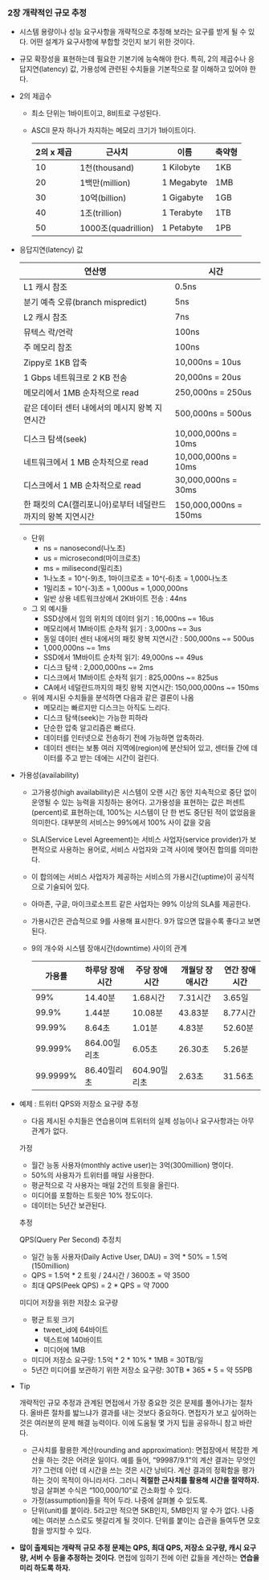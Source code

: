 ### 2장 개략적인 규모 추정

- 시스템 용량이나 성능 요구사항을 개략적으로 추정해 보라는 요구를 받게 될 수 있다. 어떤 설계가 요구사항에 부합할 것인지 보기 위한 것이다.
- 규모 확장성을 표현하는데 필요한 기본기에 능숙해야 한다. 특히, 2의 제곱수나 응답지연(latency) 값, 가용성에 관련된 수치들을 기본적으로 잘 이해하고 있어야 한다.
- 2의 제곱수
    - 최소 단위는 1바이트이고, 8비트로 구성된다.
    - ASCII 문자 하나가 차지하는 메모리 크기가 1바이트이다.
        
        
        | 2의 x 제곱 | 근사치 | 이름 | 축약형 |
        | --- | --- | --- | --- |
        | 10 | 1천(thousand) | 1 Kilobyte | 1KB |
        | 20 | 1백만(million) | 1 Megabyte | 1MB |
        | 30 | 10억(billion) | 1 Gigabyte | 1GB |
        | 40 | 1조(trillion) | 1 Terabyte | 1TB |
        | 50 | 1000조(quadrillion) | 1 Petabyte | 1PB |
    
- 응답지연(latency) 값
    
    
    | 연산명 | 시간 |
    | --- | --- |
    | L1 캐시 참조 | 0.5ns |
    | 분기 예측 오류(branch mispredict) | 5ns |
    | L2 캐시 참조 | 7ns |
    | 뮤텍스 락/언락 | 100ns |
    | 주 메모리 참조 | 100ns |
    | Zippy로 1KB 압축 | 10,000ns = 10us |
    | 1 Gbps 네트워크로 2 KB 전송 | 20,000ns = 20us |
    | 메모리에서 1MB 순차적으로 read | 250,000ns = 250us |
    | 같은 데이터 센터 내에서의 메시지 왕복 지연시간 | 500,000ns = 500us |
    | 디스크 탐색(seek) | 10,000,000ns = 10ms |
    | 네트워크에서 1 MB 순차적으로 read | 10,000,000ns = 10ms |
    | 디스크에서 1 MB 순차적으로 read | 30,000,000ns = 30ms |
    | 한 패킷의 CA(캘리포니아)로부터 네덜란드까지의 왕복 지연시간 | 150,000,000ns = 150ms |
    - 단위
        - ns = nanosecond(나노초)
        - us = microsecond(마이크로초)
        - ms = milisecond(밀리초)
        - 1나노초 = 10^(-9)초, 1마이크로초 = 10^(-6)초 = 1,000나노초
        - 1밀리초 = 10^(-3)초 = 1,000us = 1,000,000ns
        - 일반 상용 네트워크상에서 2K바이트 전송 : 44ns
    - 그 외 예시들
        - SSD상에서 임의 위치의 데이터 읽기 : 16,000ns ~= 16us
        - 메모리에서 1M바이트 순차적 읽기 : 3,000ns ~= 3us
        - 동일 데이터 센터 내에서의 패킷 왕복 지연시간 : 500,000ns ~= 500us
        - 1,000,000ns ~= 1ms
        - SSD에서 1M바이트 순차적 읽기: 49,000ns ~= 49us
        - 디스크 탐색 : 2,000,000ns ~= 2ms
        - 디스크에서 1M바이트 순차적 읽기 : 825,000ns ~= 825us
        - CA에서 네덜란드까지의 패킷 왕복 지연시간: 150,000,000ns ~= 150ms
    - 위에 제시된 수치들을 분석하면 다음과 같은 결론이 나옴
        - 메모리는 빠르지만 디스크는 아직도 느리다.
        - 디스크 탐색(seek)는 가능한 피하라
        - 단순한 압축 알고리즘은 빠르다.
        - 데이터를 인터넷으로 전송하기 전에 가능하면 압축하라.
        - 데이터 센터는 보통 여러 지역에(region)에 분산되어 있고, 센터들 간에 데이터를 주고 받는 데에는 시간이 걸린다.
- 가용성(availability)
    - 고가용성(high availability)은 시스템이 오랜 시간 동안 지속적으로 중단 없이 운영될 수 있는 능력을 지칭하는 용어다. 고가용성을 표현하는 값은 퍼센트(percent)로 표현하는데, 100%는 시스템이 단 한 번도 중단된 적이 없었음을 의미한다. 대부분의 서비스는 99%에서 100% 사이 값을 갖음
    - SLA(Service Level Agreement)는 서비스 사업자(service provider)가 보편적으로 사용하는 용어로, 서비스 사업자와 고객 사이에 맺어진 합의를 의미한다.
    - 이 합의에는 서비스 사업자가 제공하는 서비스의 가용시간(uptime)이 공식적으로 기술되어 있다.
    - 아마존, 구글, 마이크로소프트 같은 사업자는 99% 이상의 SLA를 제공한다.
    - 가용시간은 관습적으로 9를 사용해 표시한다. 9가 많으면 많을수록 좋다고 보면 된다.
    - 9의 개수와 시스템 장애시간(downtime) 사이의 관계
        
        
        | 가용률 | 하루당 장애시간 | 주당 장애시간 | 개월당 장애시간 | 연간 장애시간 |
        | --- | --- | --- | --- | --- |
        | 99% | 14.40분 | 1.68시간 | 7.31시간 | 3.65일 |
        | 99.9% | 1.44분 | 10.08분 | 43.83분 | 8.77시간 |
        | 99.99% | 8.64초 | 1.01분 | 4.83분 | 52.60분 |
        | 99.999% | 864.00밀리초 | 6.05초 | 26.30초 | 5.26분 |
        | 99.9999% | 86.40밀리초 | 604.90밀리초 | 2.63초 | 31.56초 |
        
- 예제 : 트위터 QPS와 저장소 요구량 추정
    - 다음 제시된 수치들은 연습용이며 트위터의 실제 성능이나 요구사항과는 아무 관계가 없다.
    
    가정
    
    - 월간 능동 사용자(monthly active user)는 3억(300million) 명이다.
    - 50%의 사용자가 트위터를 매일 사용한다.
    - 평균적으로 각 사용자는 매일 2건의 트윗을 올린다.
    - 미디어를 포함하는 트윗은 10% 정도이다.
    - 데이터는 5년간 보관된다.
    
    추정
    
    QPS(Query Per Second) 추정치
    
    - 일간 능동 사용자(Daily Active User, DAU) = 3억 * 50% = 1.5억(150million)
    - QPS = 1.5억 * 2 트윗 / 24시간 / 3600초 = 약 3500
    - 최대 QPS(Peek QPS) = 2 * QPS = 약 7000
    
    미디어 저장을 위한 저장소 요구량
    
    - 평균 트윗 크기
        - tweet_id에 64바이트
        - 텍스트에 140바이트
        - 미디어에 1MB
    - 미디어 저장소 요구량: 1.5억 * 2 * 10% * 1MB = 30TB/일
    - 5년간 미디어를 보관하기 위한 저장소 요구량: 30TB * 365 * 5 = 약 55PB
- Tip
    
    개략적인 규모 추정과 관계된 면접에서 가장 중요한 것은 문제를 풀어나가는 절차다. 올바른 절차를 밟느냐가 결과를 내는 것보다 중요하다. 면접자가 보고 싶어하는 것은 여러분의 문제 해결 능력이다. 이에 도움될 몇 가지 팁을 공유하니 참고 바란다.
    
    - 근사치를 활용한 계산(rounding and approximation): 면접장에서 복잡한 계산을 하는 것은 어려운 일이다. 예를 들어, “99987/9.1”의 계산 결과는 무엇인가? 그런데 이런 데 시간을 쓰는 것은 시간 낭비다. 계산 결과의 정확함을 평가하는 것이 목적이 아니라서다. 그러니 **적절한 근사치를 활용해 시간을 절약하자.** 방금 살펴본 수식은 “100,000/10”로 간소화할 수 있다.
    - 가정(assumption)들을 적어 두라. 나중에 살펴볼 수 있도록.
    - 단위(unit)를 붙이라. 5라고만 적으면 5KB인지, 5MB인지 알 수가 없다. 나중에는 여러분 스스로도 헷갈리게 될 것이다. 단위를 붙이는 습관을 들여두면 모호함을 방지할 수 있다.
- **많이 출제되는 개략적 규모 추정 문제는 QPS, 최대 QPS, 저장소 요구량, 캐시 요구량, 서버 수 등을 추정하는 것이다**. 면접에 임하기 전에 이런 값들을 계산하는 **연습을 미리 하도록 하자.**